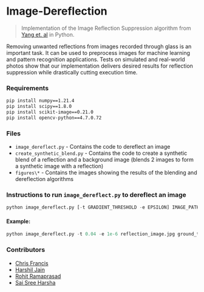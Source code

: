 # Image-Dereflection

> Implementation of the Image Reflection Suppression algorithm from [Yang et. al](https://arxiv.org/abs/1903.03889) in Python. 
   
Removing unwanted reflections from images recorded through glass is an important task. It can be used to preprocess images for machine learning and pattern recognition applications. Tests on simulated and real-world photos show that our implementation delivers
desired results for reflection suppression while drastically cutting execution time.

### Requirements

```bash
pip install numpy==1.21.4
pip install scipy==1.8.0
pip install scikit-image==0.21.0
pip install opencv-python==4.7.0.72
```

### Files

- `image_dereflect.py` - Contains the code to dereflect an image
- `create_synthetic_blend.py` - Contains the code to create a synthetic blend of a reflection and a background image (blends 2 images to form a synthetic image with a reflection)
- `figures\*` - Contains the images showing the results of the blending and dereflection algorithms

### Instructions to run `image_dereflect.py` to dereflect an image

```python
python image_dereflect.py [-t GRADIENT_THRESHOLD -e EPSILON] IMAGE_PATH [GROUND_TRUTH_IMAGE_PATH]
```

#### Example:

```python
python image_dereflect.py -t 0.04 -e 1e-6 reflection_image.jpg ground_truth_image.jpg
```

### Contributors

- [Chris Francis](https://github.com/frank-chris) 
- [Harshil Jain](https://github.com/jain-harshil) 
- [Rohit Ramaprasad](https://github.com/Gateway2745) 
- [Sai Sree Harsha](https://github.com/sreesai1412) 

